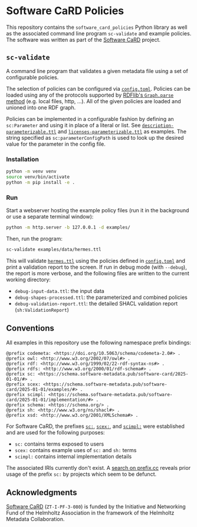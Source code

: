 <!--
SPDX-FileCopyrightText: 2024 Helmholtz-Zentrum Dresden - Rossendorf (HZDR)
SPDX-License-Identifier: CC-BY-4.0
SPDX-FileContributor: David Pape
-->

# Software CaRD Policies

This repository contains the `software_card_policies` Python library as well as the associated command line program
`sc-validate` and example policies.
The software was written as part of the [Software CaRD](https://helmholtz-metadaten.de/en/inf-projects/softwarecard)
project.

## `sc-validate`

A command line program that validates a given metadata file using a set of configurable policies.

The selection of policies can be configured via [`config.toml`](config.toml).
Policies can be loaded using any of the protocols supported by
[RDFlib's `Graph.parse` method](https://rdflib.readthedocs.io/en/stable/apidocs/rdflib.html#rdflib.graph.Graph.parse)
(e.g. local files, http, ...).
All of the given policies are loaded and unioned into one RDF graph.

Policies can be implemented in a configurable fashion by defining an `sc:Parameter` and using it in place of a literal
or list.
See [`description-parameterizable.ttl`](examples/policies/description-parameterizable.ttl) and
[`licenses-parameterizable.ttl`](examples/policies/licenses-parameterizable.ttl) as examples.
The string specified as `sc:parameterConfigPath` is used to look up the desired value for the parameter in the config
file.

### Installation

```bash
python -m venv venv
source venv/bin/activate
python -m pip install -e .
```

### Run

Start a webserver hosting the example policy files (run it in the background or use a separate terminal window):

```bash
python -m http.server -b 127.0.0.1 -d examples/
```

Then, run the program:

```bash
sc-validate examples/data/hermes.ttl
```

This will validate [`hermes.ttl`](examples/data/hermes.ttl) using the policies defined in [`config.toml`](config.toml)
and print a validation report to the screen.
If run in debug mode (with `--debug`), the report is more verbose, and the following files are written to the current
working directory:

- `debug-input-data.ttl`: the input data
- `debug-shapes-processed.ttl`: the parameterized and combined policies
- `debug-validation-report.ttl`: the detailed SHACL validation report (`sh:ValidationReport`)

## Conventions

All examples in this repository use the following namespace prefix bindings:

```turtle
@prefix codemeta: <https://doi.org/10.5063/schema/codemeta-2.0#> .
@prefix owl: <http://www.w3.org/2002/07/owl#> .
@prefix rdf: <http://www.w3.org/1999/02/22-rdf-syntax-ns#> .
@prefix rdfs: <http://www.w3.org/2000/01/rdf-schema#> .
@prefix sc: <https://schema.software-metadata.pub/software-card/2025-01-01/#> .
@prefix scex: <https://schema.software-metadata.pub/software-card/2025-01-01/examples/#> .
@prefix scimpl: <https://schema.software-metadata.pub/software-card/2025-01-01/implementation/#> .
@prefix schema: <https://schema.org/> .
@prefix sh: <http://www.w3.org/ns/shacl#> .
@prefix xsd: <http://www.w3.org/2001/XMLSchema#> .
```

For Software CaRD, the prefixes
[`sc:`](https://schema.software-metadata.pub/software-card/2025-01-01/#),
[`scex:`](https://schema.software-metadata.pub/software-card/2025-01-01/examples/#), and
[`scimpl:`](https://schema.software-metadata.pub/software-card/2025-01-01/implementation/#)
were established and are used for the following purposes:

- `sc:` contains terms exposed to users
- `scex:` contains example uses of `sc:` and `sh:` terms
- `scimpl:` contains internal implementation details

The associated IRIs currently don't exist.
A [search on prefix.cc](https://prefix.cc/sc) reveals prior usage of the prefix `sc:` by projects which seem to be
defunct.

## Acknowledgments

[Software CaRD](https://helmholtz-metadaten.de/en/inf-projects/softwarecard) (`ZT-I-PF-3-080`) is funded by the
Initiative and Networking Fund of the Helmholtz Association in the framework of the Helmholtz Metadata Collaboration.
